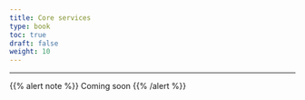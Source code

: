 ```yaml
---
title: Core services
type: book
toc: true
draft: false
weight: 10
---
```


---
{{% alert note %}} Coming soon {{% /alert %}} 